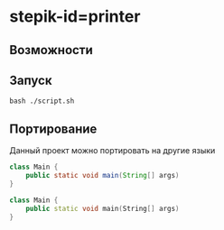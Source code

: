 # stepik-id=printer

## Возможности


## Запуск


```bas
bash ./script.sh
```

## Портирование

Данный проект можно портировать на другие языки
```java
class Main {
    public static void main(String[] args)
}
```

```c++
class Main {
    public static void main(String[] args)
}
```

